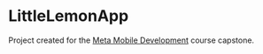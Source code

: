 # LittleLemonApp
Project created for the [Meta Mobile Development](https://www.coursera.org/specializations/meta-react-native) course capstone.
